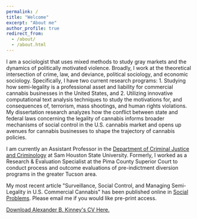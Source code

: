```yaml
---
permalink: /
title: "Welcome"
excerpt: "About me"
author_profile: true
redirect_from: 
  - /about/
  - /about.html
---
```



I am a sociologist that uses mixed methods to study gray markets and the dynamics of politically motivated violence. Broadly, I work at the theoretical intersection of crime, law, and deviance, political sociology, and economic sociology. Specifically, I have two current research programs: 1. Studying how semi-legality is a professional asset and liability for commercial cannabis businesses in the United States, and 2. Utilizing innovative computational text analysis techniques to study the motivations for, and consequences of, terrorism, mass shootings, and human rights violations. My dissertation research analyzes how the conflict between state and federal laws concerning the legality of cannabis informs broader mechanisms of social control in the U.S. cannabis market and opens up avenues for cannabis businesses to shape the trajectory of cannabis policies.

I am currently an Assistant Professor in the [Department of Criminal Justice and Criminology](https://www.shsu.edu/academics/cj-crim/) at Sam Houston State University. Formerly, I worked as a Research & Evaluation Specialist at the Pima County Superior Court to conduct process and outcome evaluations of pre-indictment diversion programs in the greater Tucson area. 

My most recent article "Surveillance, Social Control, and Managing Semi-Legality in U.S. Commercial Cannabis" has been published online in [Social Problems](https://doi.org/10.1093/socpro/spac037). Please email me if you would like pre-print access.

[Download Alexander B. Kinney's CV Here.](https://www.alexanderkinney.com/files/CV2022.pdf) 
